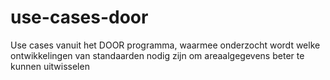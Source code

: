 # use-cases-door
Use cases vanuit het DOOR programma, waarmee onderzocht wordt welke ontwikkelingen van standaarden nodig zijn om areaalgegevens beter te kunnen uitwisselen
